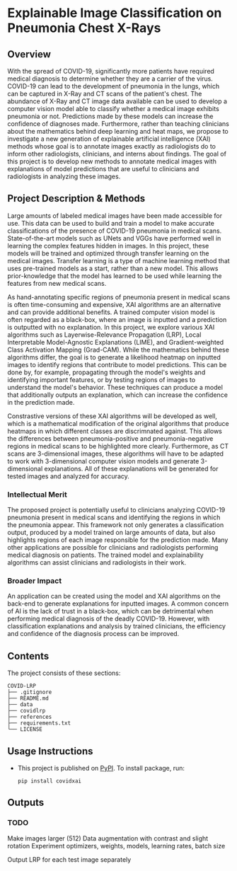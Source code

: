 # Explainable Image Classification on Pneumonia Chest X-Rays
  
## Overview
With the spread of COVID-19, significantly more patients have required medical diagnosis to determine whether they are a carrier of the virus. COVID-19 can lead to the development of pneumonia in the lungs, which can be captured in X-Ray and CT scans of the patient's chest. The abundance of X-Ray and CT image data available can be used to develop a computer vision model able to classify whether a medical image exhibits pneumonia or not. Predictions made by these models can increase the confidence of diagnoses made. Furthermore, rather than teaching clinicians about the mathematics behind deep learning and heat maps, we propose to
investigate a new generation of explainable artificial intelligence (XAI) methods whose goal is to annotate images exactly as radiologists do to inform other radiologists, clinicians, and interns about findings. The goal of this project is to develop new methods to annotate medical images with explanations of model predictions that are useful to clinicians and radiologists in analyzing these images.

## Project Description & Methods
Large amounts of labeled medical images have been made accessible for use. This data can be used to build and train a model to make accurate classifications of the presence of COVID-19 pneumonia in medical scans. State-of-the-art models such as UNets and VGGs have performed well in learning the complex features hidden in images. In this project, these models will be trained and optimized through transfer learning on the medical images. Transfer learning is a type of machine learning method that uses pre-trained models as a start, rather than a new model. This allows prior-knowledge that the model has learned to be used while learning the features from new medical scans. 

As hand-annotating specific regions of pneumonia present in medical scans is often time-consuming and expensive, XAI algorithms are an alternative and can provide additional benefits. A trained computer vision model is often regarded as a black-box, where an image is inputted and a prediction is outputted with no explanation. In this project, we explore various XAI algorithms such as Layerwise-Relevance Propagation (LRP), Local Interpretable Model-Agnostic Explanations (LIME), and Gradient-weighted Class Activation Mapping (Grad-CAM). While the mathematics behind these algorithms differ, the goal is to generate a likelihood heatmap on inputted images to identify regions that contribute to model predictions. This can be done by, for example, propagating through the model's weights and identifying important features, or by testing regions of images to understand the model's behavior. These techniques can produce a model that additionally outputs an explanation, which can increase the confidence in the prediction made. 

Constrastive versions of these XAI algorithms will be developed as well, which is a mathematical modification of the original algorithms that produce heatmaps in which different classes are discrimnated against. This allows the differences between pneumonia-positive and pneumonia-negative regions in medical scans to be highlighted more clearly. Furthermore, as CT scans are 3-dimensional images, these algorithms will have to be adapted to work with 3-dimensional computer vision models and generate 3-dimensional explanations. All of these explanations will be generated for tested images and analyzed for accuracy. 

### Intellectual Merit
The proposed project is potentially useful to clinicians analyzing COVID-19 pneumonia present in medical scans and identifying the regions in which the pneumonia appear. This framework not only generates a classification output, produced by a model trained on large amounts of data, but also highlights regions of each image responsible for the prediction made. Many other applications are possible for clinicians and radiologists performing medical diagnosis on patients. The trained model and explainability algorithms can assist clinicians and radiologists in their work.

### Broader Impact
An application can be created using the model and XAI algorithms on the back-end to generate explanations for inputted images. A common concern of AI is the lack of trust in a black-box, which can be detrimental when performing medical diagnosis of the deadly COVID-19. However, with classification explanations and analysis by trained clinicians, the efficiency and confidence of the diagnosis process can be improved. 

## Contents

The project consists of these sections:
```
COVID-LRP
├── .gitignore
├── README.md
├── data
├── covidlrp
├── references
├── requirements.txt
└── LICENSE
```

## Usage Instructions
* This project is published on [PyPI](https://pypi.org/project/covidxai/). To install package, run:

  ```
  pip install covidxai
  ```

## Outputs

### TODO

Make images larger (512)
Data augmentation with contrast and slight rotation
Experiment optimizers, weights, models, learning rates, batch size

Output LRP for each test image separately
